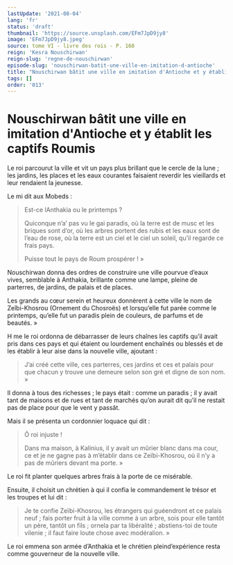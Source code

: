 ```yaml
---
lastUpdate: '2021-08-04'
lang: 'fr'
status: 'draft'
thumbnail: 'https://source.unsplash.com/EFm7JpD9jy8'
image: 'EFm7JpD9jy8.jpeg'
source: tome VI - livre des rois - P. 168
reign: 'Kesra Nouschirwan'
reign-slug: 'regne-de-nouschirwan'
episode-slug: 'nouschirwan-batit-une-ville-en-imitation-d-antioche'
title: "Nouschirwan bâtit une ville en imitation d'Antioche et y établit les captifs Roumis | Le Livre des Rois | Shâhnâmeh"
tags: []
order: '013'
---
```


<!-- LTeX: language=fr -->

# Nouschirwan bâtit une ville en imitation d'Antioche et y établit les captifs Roumis

Le roi parcourut la ville et vit un pays plus brillant que le cercle de la lune ; les jardins, les places et les eaux courantes faisaient reverdir les vieillards et leur rendaient la jeunesse.

Le mi dit aux Mobeds :

> Est-ce lAnthakia ou le printemps ?
>
> Quiconque n’a’
pas vu le gai paradis, où la terre est de musc et les briques sont d’or, où les arbres portent des rubis et les eaux sont de l’eau de rose, où la terre est un ciel et le ciel un soleil, qu’il regarde ce frais pays.
>
> Puisse tout le pays de Roum prospérer ! »

Nouschirwan donna des ordres de construire une ville pourvue d’eaux vives, semblable à Anthakia, brillante comme une lampe, pleine de parterres, de jardins, de palais et de places.

Les grands au cœur serein et heureux donnèrent à cette ville le nom de Zeîbi-Khosrou (Ornement du Chosroës) et lorsqu’elle fut parée comme le printemps, qu’elle fut un paradis plein de couleurs, de parfums et de beautés. »

H
 me le roi ordonna de débarrasser de leurs chaînes les captifs qu’il avait pris dans ces pays et qui étaient ou lourdement enchaînés ou blessés et de les établir à leur aise dans la nouvelle ville, ajoutant :

> J’ai créé cette ville, ces parterres, ces jardins et ces et palais pour que chacun y trouve une demeure selon son gré et digne de son nom. »

Il donna à tous des richesses ; le pays était : comme un paradis ; il y avait tant de maisons et de rues et tant de marchés qu’on aurait dit qu’il ne restait pas de place pour que le vent y passât.

Mais il se présenta un cordonnier loquace qui dit :

> Ô roi injuste !
>
> Dans ma maison, à Kalinius, il y avait un mûrier blanc dans ma cour, ce et je ne gagne pas à m’établir dans ce Zeïbi-Khosrou, où il n’y a pas de mûriers devant ma porte. »

Le roi fit planter quelques arbres frais à la porte de ce misérable.

Ensuite, il choisit un chrétien à qui il confia le commandement le trésor et les troupes et lui dit :

> Je te confie Zeïbi-Khosrou, les étrangers qui guéendront et ce palais neuf ; fais porter fruit à la ville comme à un arbre, sois pour elle tantôt un père, tantôt un fils ; ornela par ta libéralité ; abstiens-toi de toute vilenie ; il faut faire loute chose avec modéralion. »

Le roi emmena son armée d’Anthakia et le chrétien pleind’expérience resta comme gouverneur de la nouvelle ville.
